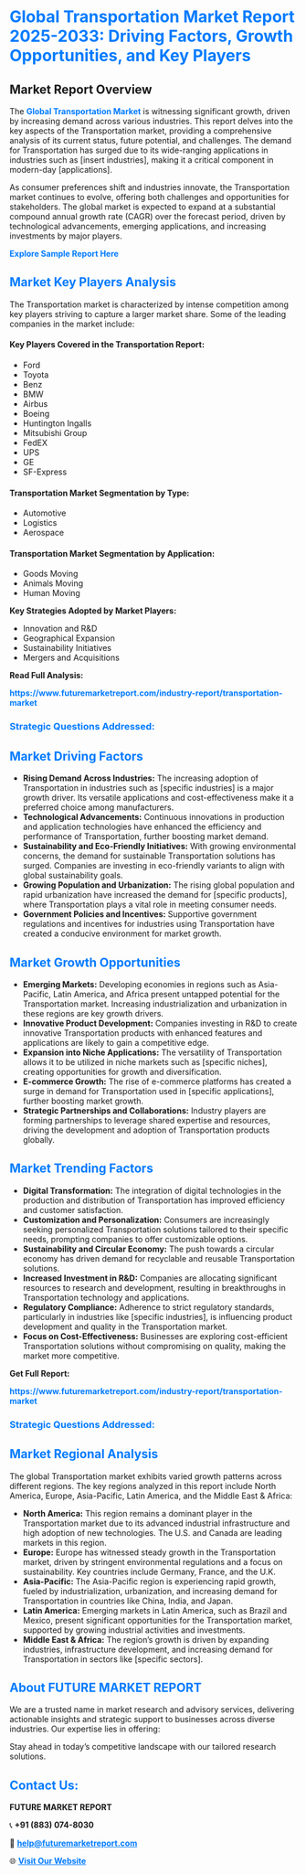 <h1 style="color: #007BFF;">Global Transportation Market Report 2025-2033: Driving Factors, Growth Opportunities, and Key Players</h1>

<section id="overview">
<h2>Market Report Overview</h2>
<p>The <a href="https://www.futuremarketreport.com/industry-report/transportation-market" style="color: #007BFF; text-decoration: none;"><strong>Global Transportation Market</strong></a> is witnessing significant growth, driven by increasing demand across various industries. This report delves into the key aspects of the Transportation market, providing a comprehensive analysis of its current status, future potential, and challenges. The demand for Transportation has surged due to its wide-ranging applications in industries such as [insert industries], making it a critical component in modern-day [applications].</p>
<p>As consumer preferences shift and industries innovate, the Transportation market continues to evolve, offering both challenges and opportunities for stakeholders. The global market is expected to expand at a substantial compound annual growth rate (CAGR) over the forecast period, driven by technological advancements, emerging applications, and increasing investments by major players.</p>
</section>

<section id="overview">
<p><a href="https://www.futuremarketreport.com/request-sample/reportId=63867" style="color: #007BFF; text-decoration: none;"><strong>Explore Sample Report Here</strong></a></p>
</section>

<section id="key-players">
<h2 style="color: #007BFF;">Market Key Players Analysis</h2>
<p>The Transportation market is characterized by intense competition among key players striving to capture a larger market share. Some of the leading companies in the market include:</p>
<h4>Key Players Covered in the Transportation Report:</h4>
<ul><li>Ford</li><li>Toyota</li><li>Benz</li><li>BMW</li><li>Airbus</li><li>Boeing</li><li>Huntington Ingalls</li><li>Mitsubishi Group</li><li>FedEX</li><li>UPS</li><li>GE</li><li>SF-Express</li></ul>
<h4>Transportation Market Segmentation by Type:</h4>
<ul><li>Automotive</li><li>Logistics</li><li>Aerospace</li></ul>

<h4>Transportation Market Segmentation by Application:</h4>
<ul><li>Goods Moving</li><li>Animals Moving</li><li>Human Moving</li></ul>
<p><strong>Key Strategies Adopted by Market Players:</strong></p>
<ul>
<li>Innovation and R&D</li>
<li>Geographical Expansion</li>
<li>Sustainability Initiatives</li>
<li>Mergers and Acquisitions</li>
</ul>
</section>

<section>
<p><strong>Read Full Analysis: </strong></p><a href="https://www.futuremarketreport.com/industry-report/transportation-market" style="color: #007BFF; text-decoration: none;"><strong>https://www.futuremarketreport.com/industry-report/transportation-market</strong></a>
<h3 style="color: #007BFF;">Strategic Questions Addressed:</h3>
</section>

<section id="driving-factors">
<h2 style="color: #007BFF;">Market Driving Factors</h2>
<ul>
<li><strong>Rising Demand Across Industries:</strong> The increasing adoption of Transportation in industries such as [specific industries] is a major growth driver. Its versatile applications and cost-effectiveness make it a preferred choice among manufacturers.</li>
<li><strong>Technological Advancements:</strong> Continuous innovations in production and application technologies have enhanced the efficiency and performance of Transportation, further boosting market demand.</li>
<li><strong>Sustainability and Eco-Friendly Initiatives:</strong> With growing environmental concerns, the demand for sustainable Transportation solutions has surged. Companies are investing in eco-friendly variants to align with global sustainability goals.</li>
<li><strong>Growing Population and Urbanization:</strong> The rising global population and rapid urbanization have increased the demand for [specific products], where Transportation plays a vital role in meeting consumer needs.</li>
<li><strong>Government Policies and Incentives:</strong> Supportive government regulations and incentives for industries using Transportation have created a conducive environment for market growth.</li>
</ul>
</section>

<section id="growth-opportunities">
<h2 style="color: #007BFF;">Market Growth Opportunities</h2>
<ul>
<li><strong>Emerging Markets:</strong> Developing economies in regions such as Asia-Pacific, Latin America, and Africa present untapped potential for the Transportation market. Increasing industrialization and urbanization in these regions are key growth drivers.</li>
<li><strong>Innovative Product Development:</strong> Companies investing in R&D to create innovative Transportation products with enhanced features and applications are likely to gain a competitive edge.</li>
<li><strong>Expansion into Niche Applications:</strong> The versatility of Transportation allows it to be utilized in niche markets such as [specific niches], creating opportunities for growth and diversification.</li>
<li><strong>E-commerce Growth:</strong> The rise of e-commerce platforms has created a surge in demand for Transportation used in [specific applications], further boosting market growth.</li>
<li><strong>Strategic Partnerships and Collaborations:</strong> Industry players are forming partnerships to leverage shared expertise and resources, driving the development and adoption of Transportation products globally.</li>
</ul>
</section>

<section id="trending-factors">
<h2 style="color: #007BFF;">Market Trending Factors</h2>
<ul>
<li><strong>Digital Transformation:</strong> The integration of digital technologies in the production and distribution of Transportation has improved efficiency and customer satisfaction.</li>
<li><strong>Customization and Personalization:</strong> Consumers are increasingly seeking personalized Transportation solutions tailored to their specific needs, prompting companies to offer customizable options.</li>
<li><strong>Sustainability and Circular Economy:</strong> The push towards a circular economy has driven demand for recyclable and reusable Transportation solutions.</li>
<li><strong>Increased Investment in R&D:</strong> Companies are allocating significant resources to research and development, resulting in breakthroughs in Transportation technology and applications.</li>
<li><strong>Regulatory Compliance:</strong> Adherence to strict regulatory standards, particularly in industries like [specific industries], is influencing product development and quality in the Transportation market.</li>
<li><strong>Focus on Cost-Effectiveness:</strong> Businesses are exploring cost-efficient Transportation solutions without compromising on quality, making the market more competitive.</li>
</ul>
</section>

<section>
<p><strong>Get Full Report: </strong></p><a href="https://www.futuremarketreport.com/industry-report/transportation-market" style="color: #007BFF; text-decoration: none;"><strong>https://www.futuremarketreport.com/industry-report/transportation-market</strong></a>
<h3 style="color: #007BFF;">Strategic Questions Addressed:</h3>
</section>


<section id="regional-analysis">
<h2 style="color: #007BFF;">Market Regional Analysis</h2>
<p>The global Transportation market exhibits varied growth patterns across different regions. The key regions analyzed in this report include North America, Europe, Asia-Pacific, Latin America, and the Middle East & Africa:</p>
<ul>
<li><strong>North America:</strong> This region remains a dominant player in the Transportation market due to its advanced industrial infrastructure and high adoption of new technologies. The U.S. and Canada are leading markets in this region.</li>
<li><strong>Europe:</strong> Europe has witnessed steady growth in the Transportation market, driven by stringent environmental regulations and a focus on sustainability. Key countries include Germany, France, and the U.K.</li>
<li><strong>Asia-Pacific:</strong> The Asia-Pacific region is experiencing rapid growth, fueled by industrialization, urbanization, and increasing demand for Transportation in countries like China, India, and Japan.</li>
<li><strong>Latin America:</strong> Emerging markets in Latin America, such as Brazil and Mexico, present significant opportunities for the Transportation market, supported by growing industrial activities and investments.</li>
<li><strong>Middle East & Africa:</strong> The region’s growth is driven by expanding industries, infrastructure development, and increasing demand for Transportation in sectors like [specific sectors].</li>
</ul>
</section>

<footer>
<h2 style="color: #007BFF;">About FUTURE MARKET REPORT</h2>
<p>We are a trusted name in market research and advisory services, delivering actionable insights and strategic support to businesses across diverse industries. Our expertise lies in offering:</p>

<p>Stay ahead in today’s competitive landscape with our tailored research solutions.</p>

<h2 style="color: #007BFF;">Contact Us:</h2>
<p><strong>FUTURE MARKET REPORT</strong></p>
<p>📞 <strong>+91 (883) 074-8030</strong></p>
<p>📧 <strong><a href="mailto:help@futuremarketreport.com" style="color: #007BFF;">help@futuremarketreport.com</a></strong></p>
<p>🌐 <strong><a href="https://www.futuremarketreport.com/" style="color: #007BFF;">Visit Our Website</a></strong></p>
</footer>